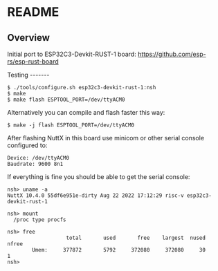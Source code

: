 README
======

  Overview
  ----------------------------------------------
  Initial port to ESP32C3-Devkit-RUST-1 board:
  https://github.com/esp-rs/esp-rust-board

Testing -------

    $ ./tools/configure.sh esp32c3-devkit-rust-1:nsh
    $ make
    $ make flash ESPTOOL_PORT=/dev/ttyACM0

Alternatively you can compile and flash faster this way:

    $ make -j flash ESPTOOL_PORT=/dev/ttyACM0

After flashing NuttX in this board use minicom or other serial console
configured to:

    Device: /dev/ttyACM0
    Baudrate: 9600 8n1

If everything is fine you should be able to get the serial console:

    nsh> uname -a
    NuttX 10.4.0 55df6e951e-dirty Aug 22 2022 17:12:29 risc-v esp32c3-devkit-rust-1

    nsh> mount
      /proc type procfs

    nsh> free
                       total       used       free    largest  nused  nfree
            Umem:     377872       5792     372080     372080     30      1
    nsh>
